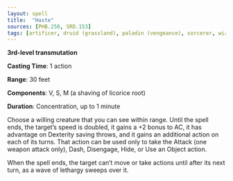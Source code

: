 ```yaml
---
layout: spell
title:  "Haste"
sources: [PHB.250, SRD.153]
tags: [artificer, druid (grassland), paladin (vengeance), sorcerer, wizard, level3, transmutation]
---
```


**3rd-level transmutation**

**Casting Time**: 1 action

**Range**: 30 feet

**Components**: V, S, M (a shaving of licorice root)

**Duration**: Concentration, up to 1 minute

Choose a willing creature that you can see within range. Until the spell ends, the target’s speed is doubled, it gains a +2 bonus to AC, it has advantage on Dexterity saving throws, and it gains an additional action on each of its turns. That action can be used only to take the Attack (one weapon attack only), Dash, Disengage, Hide, or Use an Object action.

When the spell ends, the target can’t move or take actions until after its next turn, as a wave of lethargy sweeps over it.
